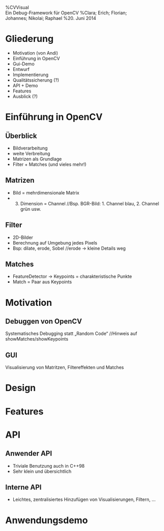 %CVVisual\
 Ein Debug-Framework für OpenCV
%Clara; Erich; Florian; \
 Johannes; Nikolai; Raphael
%20. Juni 2014

Gliederung
==========

- Motivation (von Andi)
- Einführung in OpenCV
- Gui-Demo
- Entwurf
- Implementierung
- Qualitätssicherung (?)
- API + Demo
- Features
- Ausblick (?)

Einführung in OpenCV
====================

Überblick
---------

- Bildverarbeitung
- weite Verbreitung
- Matrizen als Grundlage
- Filter + Matches (und vieles mehr!)

Matrizen
--------

- Bild = mehrdimensionale Matrix
- 3. Dimension = Channel
//Bsp. BGR-Bild: 1. Channel blau, 2. Channel grün usw.

Filter
------

- 2D-Bilder
- Berechnung auf Umgebung jedes Pixels
- Bsp: dilate, erode, Sobel
//erode -> kleine Details weg

Matches
-------

- FeatureDetector -> Keypoints = charakteristische Punkte
- Match = Paar aus Keypoints

Motivation
==========

Debuggen von OpenCV
-------------------

Systematisches Debugging statt „Random Code“
//Hinweis auf showMatches/showKeypoints

GUI
---

Visualisierung von Matritzen, Filtereffekten und Matches

Design
======


Features
========


API
===

Anwender API
------------

* Triviale Benutzung auch in C++98
* Sehr klein und übersichtlich

Interne API
-----------

* Leichtes, zentralisiertes Hinzufügen von Visualisierungen, Filtern, …

Anwendungsdemo
==============



